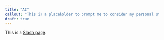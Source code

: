 ```yaml
---
title: "AI"
callout: "This is a placeholder to prompt me to consider my personal stance on AI use. Check back again soon for updates."
draft: true
---
```


This is a [Slash page](https://slashpages.net/#ai).

